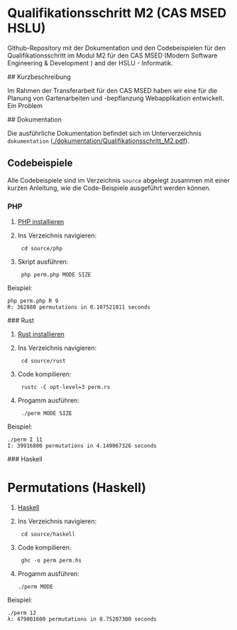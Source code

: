 # Qualifikationsschritt M2 (CAS MSED HSLU)

Github-Repository mit der Dokumentation und den Codebeispielen für den Qualifikationsschritt im Modul M2 für den CAS MSED (Modern Software Engineering & Development ) and der HSLU - Informatik.

## Kurzbeschreibung

Im Rahmen der Transferarbeit für den CAS MSED haben wir eine für die Planung von Gartenarbeiten und -bepflanzung Webapplikation entwickelt. Ein Problem 

## Dokumentation

Die ausführliche Dokumentation befindet sich im Unterverzeichnis `dokumentation` ([./dokumentation/Qualifikationsschritt_M2.pdf]()).

## Codebeispiele

Alle Codebeispiele sind im Verzeichnis `source` abgelegt zusammen mit einer kurzen Anleitung, wie die Code-Beispiele ausgeführt werden können.

### PHP

1. [PHP installieren](https://www.php.net/manual/en/install.php)
2. Ins Verzeichnis navigieren:
            
        cd source/php

3. Skript ausführen:

        php perm.php MODE SIZE

Beispiel:

    php perm.php R 9
    R: 362880 permutations in 0.107521011 seconds

### Rust

1. [Rust installieren](https://www.rust-lang.org/tools/install)
2. Ins Verzeichnis navigieren:
            
        cd source/rust

3. Code kompilieren:

        rustc -C opt-level=3 perm.rs

4. Progamm ausführen:

        ./perm MODE SIZE

Beispiel:

    ./perm I 11                 
    I: 39916800 permutations in 4.149067326 seconds

### Haskell

# Permutations (Haskell)

1. [Haskell](https://www.haskell.org/downloads/)
2. Ins Verzeichnis navigieren:
            
        cd source/haskell


3. Code kompilieren:

        ghc -o perm perm.hs

4. Progamm ausführen:

       ./perm MODE

Beispiel:

    ./perm 12          
    λ: 479001600 permutations in 8.75207300 seconds

